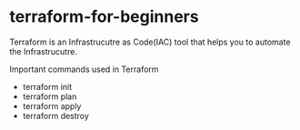 # terraform-for-beginners

Terraform is an Infrastrucutre as Code(IAC) tool that helps you to automate the Infrastrucutre. 

Important commands used in Terraform 

- terraform init
- terraform plan
- terraform apply
- terraform destroy
